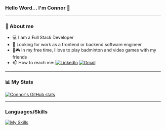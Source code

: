 ### Hello Word... I'm Connor 👋


---

### :bust_in_silhouette: About me 
  * :computer: I am a Full Stack Developer
  * :eyes: Looking for work as a frontend or backend software engineer
  * 🏸🎮 In my free time, I love to play badminton and video games with my friends
  * 📫 How to reach me: [![LinkedIn](https://img.shields.io/badge/linkedin-%230077B5.svg?style=for-the-badge&logo=linkedin&logoColor=white)](https://www.linkedin.com/in/connor-lam-a6545a23b/) [![Gmail](https://img.shields.io/badge/Gmail-D14836?style=for-the-badge&logo=gmail&logoColor=white)](mailto:connorlam4@gmail.com)
  
  
---
### 📊 My Stats
[![Connor's GitHub stats](https://github-readme-stats.vercel.app/api?username=ConnorLam&show_icons=true&theme=radical)](https://github.com/connorlam/github-readme-stats)

---  
  
### Languages/Skills

[![My Skills](https://skillicons.dev/icons?i=js,python,html,css,react,redux,express,flask,docker,aws,postgres,nodejs,sqlite)](https://skillicons.dev)
